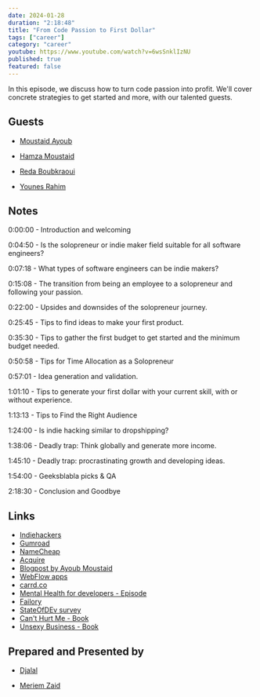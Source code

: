 ```yaml
---
date: 2024-01-28
duration: "2:18:48"
title: "From Code Passion to First Dollar"
tags: ["career"]
category: "career"
youtube: https://www.youtube.com/watch?v=6wsSnklIzNU
published: true
featured: false
---
```


In this episode, we discuss how to turn code passion into profit. We'll cover concrete strategies to get started and more, with our talented guests.

## Guests

- [Moustaid Ayoub](https://x.com/mstdayoub)

- [Hamza Moustaid](https://x.com/hamzaamoustaid)

- [Reda Boubkraoui](https://x.com/reda_boubkraoui)

- [Younes Rahim](https://x.com/switcode)

## Notes

0:00:00 - Introduction and welcoming

0:04:50 - Is the solopreneur or indie maker field suitable for all software engineers?

0:07:18 - What types of software engineers can be indie makers?

0:15:08 - The transition from being an employee to a solopreneur and following your passion.

0:22:00 - Upsides and downsides of the solopreneur journey.

0:25:45 - Tips to find ideas to make your first product.

0:35:30 - Tips to gather the first budget to get started and the minimum budget needed.

0:50:58 - Tips for Time Allocation as a Solopreneur

0:57:01 - Idea generation and validation.

1:01:10 - Tips to generate your first dollar with your current skill, with or without experience.

1:13:13 - Tips to Find the Right Audience

1:24:00 - Is indie hacking similar to dropshipping?

1:38:06 - Deadly trap: Think globally and generate more income.

1:45:10 - Deadly trap: procrastinating growth and developing ideas.

1:54:00 - Geeksblabla picks & QA

2:18:30 - Conclusion and Goodbye

## Links

- [Indiehackers](www.indiehackers.com)
- [Gumroad](gumroad.com)
- [NameCheap](namecheap.com)
- [Acquire](acquire.com)
- [Blogpost by Ayoub Moustaid](https://blog.acquire.com/startup-acquisition-episode-76/)
- [WebFlow apps](https://webflow.com/apps)
- [carrd.co](carrd.co)
- [Mental Health for developers - Episode](https://geeksblabla.io/blablas/mental-health-for-developers)
- [Failory](www.failory.com)
- [StateOfDEv survey](stateofdev.ma)
- [Can't Hurt Me - Book](https://www.amazon.com/Cant-Hurt-Me-Master-Your/dp/1544512287)
- [Unsexy Business - Book](https://www.amazon.com/Unsexy-Business-Entrepreneurs-businesses-extraordinary/dp/0857197134)

## Prepared and Presented by

- [Djalal](https://twitter.com/enlamp)

- [Meriem Zaid](https://twitter.com/_iMeriem)
